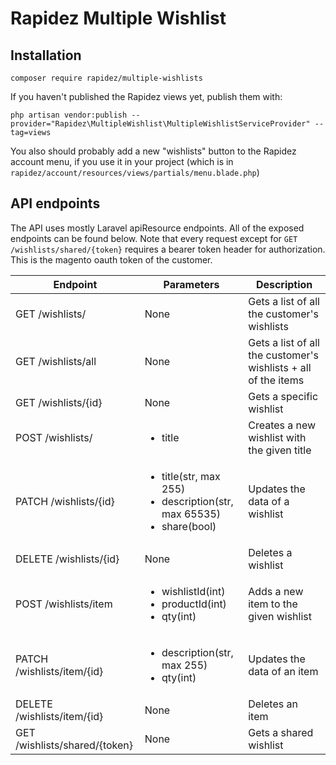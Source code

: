 # Rapidez Multiple Wishlist

## Installation
```
composer require rapidez/multiple-wishlists
```

If you haven't published the Rapidez views yet, publish them with:
```
php artisan vendor:publish --provider="Rapidez\MultipleWishlist\MultipleWishlistServiceProvider" --tag=views
```

You also should probably add a new "wishlists" button to the Rapidez account menu, if you use it in your project (which is in `rapidez/account/resources/views/partials/menu.blade.php`)

## API endpoints
The API uses mostly Laravel apiResource endpoints. All of the exposed endpoints can be found below. Note that every request except for `GET /wishlists/shared/{token}` requires a bearer token header for authorization. This is the magento oauth token of the customer.

| Endpoint | Parameters | Description |
| --- | --- | --- |
| GET /wishlists/ | None | Gets a list of all the customer's wishlists |
| GET /wishlists/all | None | Gets a list of all the customer's wishlists + all of the items |
| GET /wishlists/{id} | None | Gets a specific wishlist |
| POST /wishlists/ | <ul><li>title</li></ul> | Creates a new wishlist with the given title |
| PATCH /wishlists/{id} | <ul><li>title(str, max 255)</li><li>description(str, max 65535)</li><li>share(bool)</li></ul> | Updates the data of a wishlist |
| DELETE /wishlists/{id} | None | Deletes a wishlist |
| POST /wishlists/item | <ul><li>wishlistId(int)</li><li>productId(int)</li><li>qty(int)</li></ul> | Adds a new item to the given wishlist |
| PATCH /wishlists/item/{id} | <ul><li>description(str, max 255)</li><li>qty(int)</li></ul> | Updates the data of an item |
| DELETE /wishlists/item/{id} | None | Deletes an item |
| GET /wishlists/shared/{token} | None | Gets a shared wishlist |